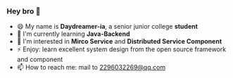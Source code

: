 ### Hey bro 👋

<!--
**Daydreamer-ia/Daydreamer-ia** is a ✨ _special_ ✨ repository because its `README.md` (this file) appears on your GitHub profile.

Here are some ideas to get you started:

- 🔭 I’m currently working on ...
- 🌱 I’m currently learning ...
- 👯 I’m looking to collaborate on ...
- 🤔 I’m looking for help with ...
- 💬 Ask me about ...
- 📫 How to reach me: ...
- 😄 Pronouns: ...
- ⚡ Fun fact: ...
-->

- 😄 My name is **Daydreamer-ia**, a senior junior college **student**
- 🔭 I'm currently learning **Java-Backend**
- 📖 I'm interested in **Mirco Service** and **Distributed Service Component**
- ⚡ Enjoy: learn excellent system design from the open source framework and component
- 📫 How to reach me: mail to 2296032269@qq.com

